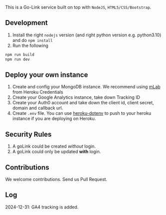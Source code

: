This is a Go-Link service built on top with `NodeJS`, `HTML5/CSS/Bootstrap`.

## Development
1. Install the right `nodejs` version (and right python version e.g. python3.10) and do `npm install`
2. Run the following

```sh
npm run build
npm run dev
```
## Deploy your own instance

1. Create and config your MongoDB instance. We recommend using [mLab](https://mlab.com/) from Heroku Credentials
2. Create your Google Analytics instance, take down Tracking ID
3. Create your Auth0 account and take down the client id, client secret, domain and callback url.
4. Create `.env` file. You can use [heroku-dotenv](https://www.npmjs.com/package/heroku-dotenv) to push to your heroku instance if you are deploying on Heroku.

## Security Rules
1. A goLink could be created *without* login.
2. A goLink could only be updated **with** login.

## Contributions
We welcome contributions. Send us Pull Request.


## Log

2024-12-31: GA4 tracking is added.
